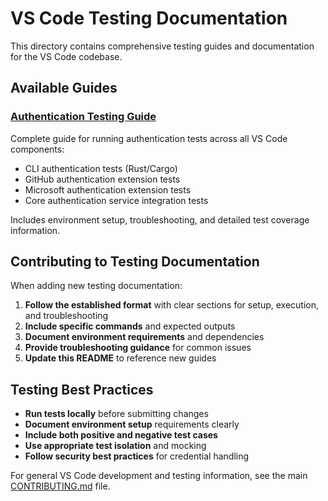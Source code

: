 # VS Code Testing Documentation

This directory contains comprehensive testing guides and documentation for the VS Code codebase.

## Available Guides

### [Authentication Testing Guide](./AUTHENTICATION_TESTING.md)
Complete guide for running authentication tests across all VS Code components:
- CLI authentication tests (Rust/Cargo)
- GitHub authentication extension tests
- Microsoft authentication extension tests  
- Core authentication service integration tests

Includes environment setup, troubleshooting, and detailed test coverage information.

## Contributing to Testing Documentation

When adding new testing documentation:

1. **Follow the established format** with clear sections for setup, execution, and troubleshooting
2. **Include specific commands** and expected outputs
3. **Document environment requirements** and dependencies
4. **Provide troubleshooting guidance** for common issues
5. **Update this README** to reference new guides

## Testing Best Practices

- **Run tests locally** before submitting changes
- **Document environment setup** requirements clearly
- **Include both positive and negative test cases**
- **Use appropriate test isolation** and mocking
- **Follow security best practices** for credential handling

For general VS Code development and testing information, see the main [CONTRIBUTING.md](../../CONTRIBUTING.md) file.
